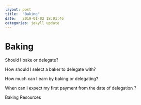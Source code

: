 ```yaml
---
layout: post
title:  "Baking"
date:   2019-01-02 18:01:46
categories: jekyll update
---
```

# Baking

Should I bake or delegate?

How should I select a baker to delegate with? 

How much can I earn by baking or delegating? 

When can I expect my first payment from the date of delegation ?

Baking Resources